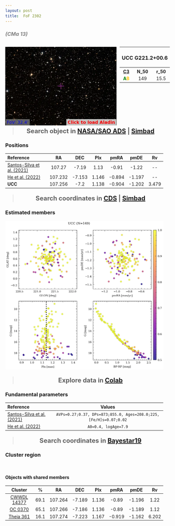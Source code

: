 ```yaml
---
layout: post
title:  FoF 2302
---
```

<h3><span style="color: #808080;"><i>(CMa 13)</i></span></h3><div style="display: flex; justify-content: space-between; width:720px;height:250px">
<div style="text-align: center;">

<!-- Static image + data attributes for FOV and target -->
<img id="aladin_img"
     data-umami-event="aladin_load"
     src="https://raw.githubusercontent.com/ucc23/Q3P/main/plots/aladin/fof2302.webp"
     alt="Click to load Aladin Lite" 
     style="width:355px;height:250px; cursor: pointer;"
     data-fov="0.517" 
     data-target="107.256 -7.2"/>
<!-- Div to contain Aladin Lite viewer -->
<div id="aladin-lite-div" style="width:355px;height:250px;display:none;"></div>
<!-- Aladin Lite script (will be loaded after the image is clicked) -->
<script src="{{ site.baseurl }}/scripts/aladin_load.js"></script>

</div>
<!-- Left block -->

<table style="width:355px;height:250px;">
  <!-- Row 1 (title) -->
  <tr>
    <td colspan="5"><h3>UCC G221.2+00.6</h3></td>
  </tr>
  <!-- Row 2 -->
  <tr>
    <th style="text-align: center;"><a href="https://ucc.ar/faq#what-is-the-c3-parameter" title="Combined class">C3</a></th>
    <th style="text-align: center;"><div title="Stars with membership probability >50%">N_50</div></th>
    <th style="text-align: center;"><div title="Radius that contains half the members [arcmin]">r_50</div></th>
  </tr>
  <!-- Row 3 -->
  <tr>
    <td style="text-align: center;"><span style="color: green; font-weight: bold;">A</span><span style="color: #FFC300; font-weight: bold;">B</span></td>
    <td style="text-align: center;">149</td>
    <td style="text-align: center;">15.5</td>
  </tr>
</table>
</div>

> <p style="text-align:center; font-weight: bold; font-size:20px">Search object in <a data-umami-event="nasa_search" href="https://ui.adsabs.harvard.edu/search/q=%20collection%3Aastronomy%20body%3A%22FoF%202302%22&sort=date%20desc%2C%20bibcode%20desc&p_=0" target="_blank">NASA/SAO ADS</a> | <a data-umami-event="simbad_search" href="https://simbad.cds.unistra.fr/simbad/sim-id-refs?Ident=fof2302" target="_blank">Simbad</a></p>


### Positions

| Reference    | RA    | DEC   | Plx  | pmRA  | pmDE   |  Rv  |
| :---         | :---: | :---: | :---: | :---: | :---: | :---: |
|[Santos-Silva et al. (2021)](https://ui.adsabs.harvard.edu/abs/2021MNRAS.508.1033S) | 107.27 | -7.19 | 1.13 | -0.91 | -1.22 | -- |
|[He et al. (2022)](https://ui.adsabs.harvard.edu/abs/2022ApJS..262....7H) | 107.232 | -7.153 | 1.146 | -0.894 | -1.197 | -- |
| **UCC** |107.256 | -7.2 | 1.138 | -0.904 | -1.202 | 3.479 |

> <p style="text-align:center; font-weight: bold; font-size:20px">Search coordinates in <a data-umami-event="cds_coord_search" href="https://cdsportal.u-strasbg.fr/?target=107.256,-7.2" target="_blank">CDS</a> | <a data-umami-event="simbad_coord_search" href="https://simbad.cds.unistra.fr/mobile/object_list.html?coord=107.256%20-7.2&output=json&radius=5&userEntry=fof2302" target="_blank">Simbad</a></p>

### Estimated members

<a href="https://raw.githubusercontent.com/ucc23/Q3P/main/plots/UCC/fof2302.webp" target="_blank">
<img src="https://raw.githubusercontent.com/ucc23/Q3P/main/plots/UCC/fof2302.webp" alt="FoF 2302 UCC">
</a>



> <p style="text-align:center; font-weight: bold; font-size:20px">Explore data in <a data-umami-event="colab" href="https://colab.research.google.com/github/ucc23/ucc/blob/main/assets/notebook.ipynb" target="_blank">Colab</a></p>


### Fundamental parameters

| Reference |  Values |
| :---      |  :---:  |
| [Santos-Silva et al. (2021)](https://ui.adsabs.harvard.edu/abs/2021MNRAS.508.1033S) | `AVPs=0.27;0.37, DPs=873;855.0, Ages=208.0;225, [Fe/H]s=0.07;0.02` |
| [He et al. (2022)](https://ui.adsabs.harvard.edu/abs/2022ApJS..262....7H) | `A0=0.4, logAge=7.9` |

> <p style="text-align:center; font-weight: bold; font-size:20px">Search coordinates in <a data-umami-event="bayestar" href="http://argonaut.skymaps.info/query?lon=221.342%20&lat=0.609&coordsys=gal&mapname=bayestar2019" target="_blank">Bayestar19</a></p>


### Cluster region

<html lang="en">
  <body>
    <center>
    <div id="plot-params"
         data-oc-name="fof2302"
         data-ra-center="107.23"
         data-dec-center="-7.15"
         data-rad-deg="15.5"
         data-plx="1.138">
    </div>
    <div id="plot-container">
        <div id="plot"></div>
    </div>
    <script defer type="module" src="{{ site.baseurl }}/scripts/radec_scatter.js"></script>
    </center>
  </body>
</html>
<br>


#### Objects with shared members

| Cluster | <span title="Percentage of members that this OC shares with the ones listed">%</span>   | RA   | DEC   | Plx   | pmRA  | pmDE  | Rv    |
| :---:   | :-: |:---: | :---: | :---: | :---: | :---: | :---: |
|[CWWDL 14377](/_clusters/cwwdl14377/)| 69.1 | 107.264 | -7.189 | 1.136 | -0.89 | -1.196 | 1.22 |
|[OC 0370](/_clusters/oc0370/)| 65.1 | 107.266 | -7.186 | 1.136 | -0.89 | -1.189 | 1.12 |
|[Theia 361](/_clusters/theia361/)| 16.1 | 107.274 | -7.223 | 1.167 | -0.919 | -1.162 | 6.202 |